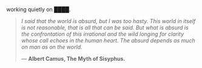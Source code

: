 working quietly on ████.


<!--QUOTE_START-->
> *I said that the world is absurd, but I was too hasty. This world in itself is not reasonable, that is all that can be said. But what is absurd is the confrontation of this irrational and the wild longing for clarity whose call echoes in the human heart. The absurd depends as much on man as on the world.*  
>
>
> — **Albert Camus, The Myth of Sisyphus.**
<!--QUOTE_END-->
<!-- last updated: 2025-10-31T23:24:20.095625+00:00 -->
